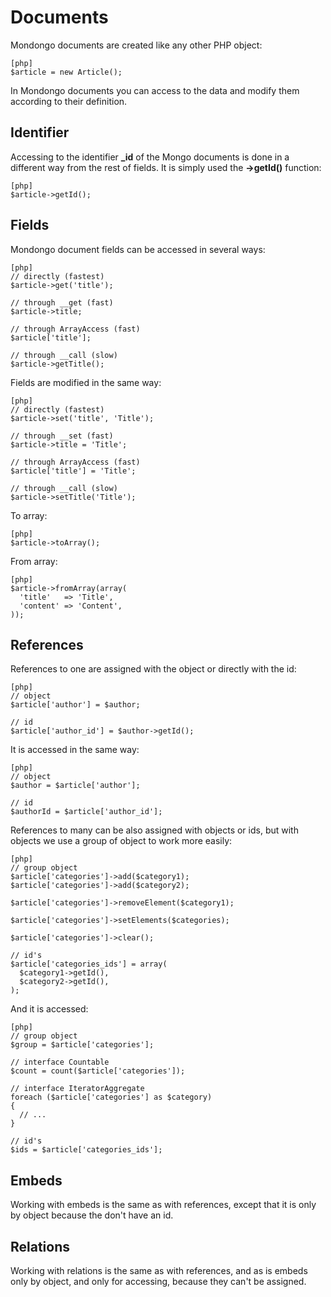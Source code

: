 Documents
==========

Mondongo documents are created like any other PHP object:

    [php]
    $article = new Article();

In Mondongo documents you can access to the data and modify them according to their definition.

Identifier
-------------

Accessing to the identifier **_id** of the Mongo documents is done in a different way from the rest of fields. It is simply used the **->getId()** function:

    [php]
    $article->getId();

Fields
------

Mondongo document fields can be accessed in several ways:

    [php]
    // directly (fastest)
    $article->get('title');

    // through __get (fast)
    $article->title;

    // through ArrayAccess (fast)
    $article['title'];

    // through __call (slow)
    $article->getTitle();

Fields are modified in the same way:

    [php]
    // directly (fastest)
    $article->set('title', 'Title');

    // through __set (fast)
    $article->title = 'Title';

    // through ArrayAccess (fast)
    $article['title'] = 'Title';

    // through __call (slow)
    $article->setTitle('Title');

To array:

    [php]
    $article->toArray();

From array:

    [php]
    $article->fromArray(array(
      'title'   => 'Title',
      'content' => 'Content',
    ));

References
-----------

References to one are assigned with the object or directly with the id:

    [php]
    // object
    $article['author'] = $author;

    // id
    $article['author_id'] = $author->getId();

It is accessed in the same way:

    [php]
    // object
    $author = $article['author'];

    // id
    $authorId = $article['author_id'];

References to many can be also assigned with objects or ids, but with objects we use a group of object to work more easily:

    [php]
    // group object
    $article['categories']->add($category1);
    $article['categories']->add($category2);

    $article['categories']->removeElement($category1);

    $article['categories']->setElements($categories);

    $article['categories']->clear();

    // id's
    $article['categories_ids'] = array(
      $category1->getId(),
      $category2->getId(),
    );

And it is accessed:

    [php]
    // group object
    $group = $article['categories'];

    // interface Countable
    $count = count($article['categories']);

    // interface IteratorAggregate
    foreach ($article['categories'] as $category)
    {
      // ...
    }

    // id's
    $ids = $article['categories_ids'];

Embeds
---------

Working with embeds is the same as with references, except that it is only by object because the don't have an id.

Relations
----------

Working with relations is the same as with references, and as is embeds only by object, and only for accessing, because they can't be assigned.
